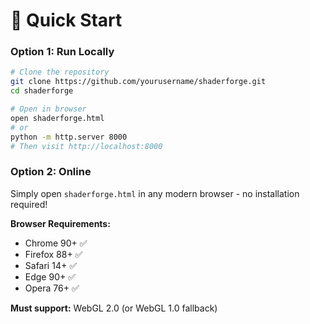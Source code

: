 # 🚀 Quick Start

### **Option 1: Run Locally**

```bash
# Clone the repository
git clone https://github.com/yourusername/shaderforge.git
cd shaderforge

# Open in browser
open shaderforge.html
# or
python -m http.server 8000
# Then visit http://localhost:8000
```

### **Option 2: Online**

Simply open `shaderforge.html` in any modern browser - no installation required!

**Browser Requirements:**

- Chrome 90+ ✅
- Firefox 88+ ✅
- Safari 14+ ✅
- Edge 90+ ✅
- Opera 76+ ✅

**Must support:** WebGL 2.0 (or WebGL 1.0 fallback)
